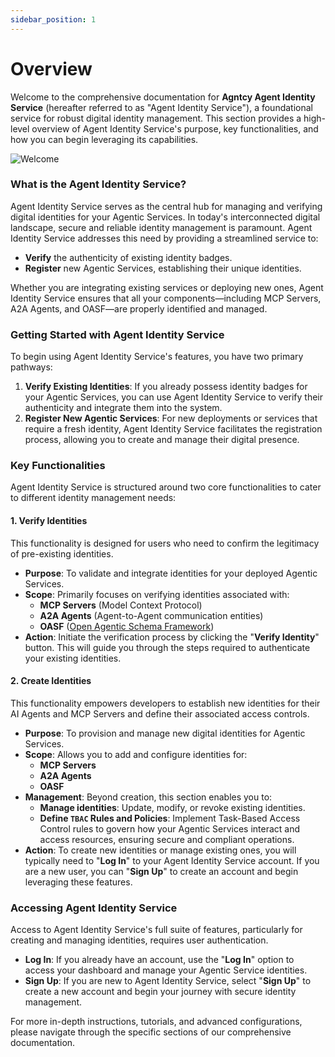 ```yaml
---
sidebar_position: 1
---
```


# Overview

Welcome to the comprehensive documentation for **Agntcy Agent Identity Service** (hereafter referred to as "Agent Identity Service"), a foundational service for robust digital identity management. This section provides a high-level overview of Agent Identity Service's purpose, key functionalities, and how you can begin leveraging its capabilities.

![Welcome](/img/overview.png)

### What is the Agent Identity Service?

Agent Identity Service serves as the central hub for managing and verifying digital identities for your Agentic Services. In today's interconnected digital landscape, secure and reliable identity management is paramount. Agent Identity Service addresses this need by providing a streamlined service to:

- **Verify** the authenticity of existing identity badges.
- **Register** new Agentic Services, establishing their unique identities.

Whether you are integrating existing services or deploying new ones, Agent Identity Service ensures that all your components—including MCP Servers, A2A Agents, and OASF—are properly identified and managed.

### Getting Started with Agent Identity Service

To begin using Agent Identity Service's features, you have two primary pathways:

1.  **Verify Existing Identities**: If you already possess identity badges for your Agentic Services, you can use Agent Identity Service to verify their authenticity and integrate them into the system.
2.  **Register New Agentic Services**: For new deployments or services that require a fresh identity, Agent Identity Service facilitates the registration process, allowing you to create and manage their digital presence.

### Key Functionalities

Agent Identity Service is structured around two core functionalities to cater to different identity management needs:

#### 1. Verify Identities

This functionality is designed for users who need to confirm the legitimacy of pre-existing identities.

- **Purpose**: To validate and integrate identities for your deployed Agentic Services.
- **Scope**: Primarily focuses on verifying identities associated with:
  - **MCP Servers** (Model Context Protocol)
  - **A2A Agents** (Agent-to-Agent communication entities)
  - **OASF** ([Open Agentic Schema Framework](https://github.com/agntcy/oasf))
- **Action**: Initiate the verification process by clicking the "**Verify Identity**" button. This will guide you through the steps required to authenticate your existing identities.

#### 2. Create Identities

This functionality empowers developers to establish new identities for their AI Agents and MCP Servers and define their associated access controls.

- **Purpose**: To provision and manage new digital identities for Agentic Services.
- **Scope**: Allows you to add and configure identities for:
  - **MCP Servers**
  - **A2A Agents**
  - **OASF**
- **Management**: Beyond creation, this section enables you to:
  - **Manage identities**: Update, modify, or revoke existing identities.
  - **Define `TBAC` Rules and Policies**: Implement Task-Based Access Control rules to govern how your Agentic Services interact and access resources, ensuring secure and compliant operations.
- **Action**: To create new identities or manage existing ones, you will typically need to "**Log In**" to your Agent Identity Service account. If you are a new user, you can "**Sign Up**" to create an account and begin leveraging these features.

### Accessing Agent Identity Service

Access to Agent Identity Service's full suite of features, particularly for creating and managing identities, requires user authentication.

- **Log In**: If you already have an account, use the "**Log In**" option to access your dashboard and manage your Agentic Service identities.
- **Sign Up**: If you are new to Agent Identity Service, select "**Sign Up**" to create a new account and begin your journey with secure identity management.

For more in-depth instructions, tutorials, and advanced configurations, please navigate through the specific sections of our comprehensive documentation.
